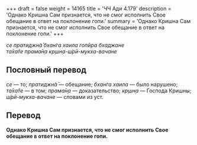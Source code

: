 +++
draft = false
weight = 14165
title = 'ЧЧ Ади 4.179'
description = 'Однако Кришна Сам признается, что не смог исполнить Свое обещание в ответ на поклонение гопи.'
summary = 'Однако Кришна Сам признается, что не смог исполнить Свое обещание в ответ на поклонение гопи.'
+++

_се пратиджн̃а̄ бхан̇га хаила гопӣра бхаджане  
та̄ха̄те прама̄н̣а кр̣шн̣а-ш́рӣ-мукха-вачане_

## Пословный перевод

_се_ — то; _пратиджн̃а̄_ — обещание; _бхан̇га_ _хаила_ — было нарушено; _та̄ха̄те_ — в том; _прама̄н̣а_ — доказательство; _кр̣шн̣а_ — Господа Кришны; _ш́рӣ_\-_мукха_\-_вачане_ — словами из уст.

## Перевод

**Однако Кришна Сам признается, что не смог исполнить Свое обещание в ответ на поклонение гопи.**
